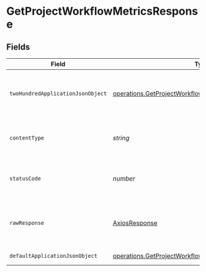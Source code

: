 # GetProjectWorkflowMetricsResponse


## Fields

| Field                                                                                                                                | Type                                                                                                                                 | Required                                                                                                                             | Description                                                                                                                          |
| ------------------------------------------------------------------------------------------------------------------------------------ | ------------------------------------------------------------------------------------------------------------------------------------ | ------------------------------------------------------------------------------------------------------------------------------------ | ------------------------------------------------------------------------------------------------------------------------------------ |
| `twoHundredApplicationJsonObject`                                                                                                    | [operations.GetProjectWorkflowMetricsResponseBody](../../models/operations/getprojectworkflowmetricsresponsebody.md)                 | :heavy_minus_sign:                                                                                                                   | A paginated list of summary metrics by workflow                                                                                      |
| `contentType`                                                                                                                        | *string*                                                                                                                             | :heavy_check_mark:                                                                                                                   | HTTP response content type for this operation                                                                                        |
| `statusCode`                                                                                                                         | *number*                                                                                                                             | :heavy_check_mark:                                                                                                                   | HTTP response status code for this operation                                                                                         |
| `rawResponse`                                                                                                                        | [AxiosResponse](https://axios-http.com/docs/res_schema)                                                                              | :heavy_minus_sign:                                                                                                                   | Raw HTTP response; suitable for custom response parsing                                                                              |
| `defaultApplicationJsonObject`                                                                                                       | [operations.GetProjectWorkflowMetricsInsightsResponseBody](../../models/operations/getprojectworkflowmetricsinsightsresponsebody.md) | :heavy_minus_sign:                                                                                                                   | Error response.                                                                                                                      |